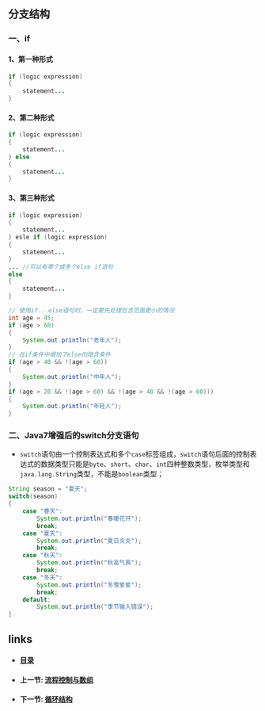 ## 分支结构

### 一、if

#### 1、第一种形式

```java
if (logic expression)
{
	statement...
}
```

#### 2、第二种形式

```java
if (logic expression)
{
    statement...
} else
{
    statement...
}
```

#### 3、第三种形式

```java
if (logic expression)
{
    statement...
} esle if (logic expression)
{
    statement...
}
... //可以有零个或多个else if语句
else
{
    statement...
}
```

```java
// 使用if...else语句时，一定要先处理包含范围更小的情况
int age = 45;
if (age > 60)
{
    System.out.println("老年人");
}
// 在if条件中增加了else的隐含条件
if (age > 40 && !(age > 60))
{
    System.out.println("中年人");
}
if (age > 20 && !(age > 60) && !(age > 40 && !(age > 60)))
{
    System.out.println("年轻人");
}
```

### 二、Java7增强后的switch分支语句

- `switch`语句由一个控制表达式和多个`case`标签组成，`switch`语句后面的控制表达式的数据类型只能是`byte`、`short`、`char`、`int`四种整数类型，枚举类型和`java.lang.String`类型，不能是`boolean`类型；

```java
String season = "夏天";
switch(season)
{
    case "春天":
        System.out.println("春暖花开");
        break;
    case "夏天":
        System.out.println("夏日炎炎");
        break;
    case "秋天":
        System.out.println("秋高气爽");
        break;
    case "冬天":
        System.out.println("冬雪爱爱");
        break;
    default:
        System.out.println("季节输入错误");
}
```

## links

- #### [目录](<README.md>)

- #### 上一节: [流程控制与数组](<02.0.md>)

- #### 下一节: [循环结构](<02.3.md>)